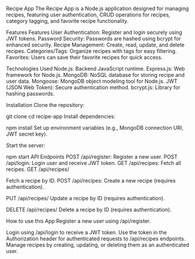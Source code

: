 Recipe App
The Recipe App is a Node.js application designed for managing recipes, featuring user authentication, CRUD operations for recipes, category tagging, and favorite recipe functionality.

Features
Features
User Authentication: Register and login securely using JWT tokens.
Password Security: Passwords are hashed using bcrypt for enhanced security.
Recipe Management: Create, read, update, and delete recipes.
Categories/Tags: Organize recipes with tags for easy filtering.
Favorites: Users can save their favorite recipes for quick access.

Technologies Used
Node.js: Backend JavaScript runtime.
Express.js: Web framework for Node.js.
MongoDB: NoSQL database for storing recipe and user data.
Mongoose: MongoDB object modeling tool for Node.js.
JWT (JSON Web Token): Secure authentication method.
bcrypt.js: Library for hashing passwords.

Installation
Clone the repository:

git clone <repository-url>
cd recipe-app
Install dependencies:


npm install
Set up environment variables (e.g., MongoDB connection URI, JWT secret key).

Start the server:


npm start
API Endpoints
POST /api/register: Register a new user.
POST /api/login: Login user and receive JWT token.
GET /api/recipes: Fetch all recipes.
GET /api/recipes/

Fetch a recipe by ID.
POST /api/recipes: Create a new recipe (requires authentication).

PUT /api/recipes/
Update a recipe by ID (requires authentication).

DELETE /api/recipes/
Delete a recipe by ID (requires authentication).

How to use this App
Register a new user using /api/register.

Login using /api/login to receive a JWT token.
Use the token in the Authorization header for authenticated requests to /api/recipes endpoints.
Manage recipes by creating, updating, or deleting them as an authenticated user.